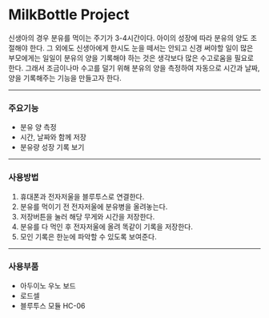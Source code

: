 # MilkBottle Project
신생아의 경우 분유를 먹이는 주기가 3-4시간이다. 아이의 성장에 따라 분유의 양도 조절해야 한다.
그 외에도 신생아에게 한시도 눈을 떼서는 안되고 신경 써야할 일이 많은 부모에게는 일일이 분유의 양을 기록해야 하는 것은 생각보다 많은 수고로움을 필요로 한다.
그래서 조금이나마 수고를 덜기 위해 분유의 양을 측정하여 자동으로 시간과 날짜, 양을 기록해주는 기능을 만들고자 한다.

--------

### 주요기능

- 분유 양 측정
- 시간, 날짜와 함께 저장
- 분유량 성장 기록 보기

-------

### 사용방법

1.  휴대폰과 전자저울을 블루투스로 연결한다.
2. 분유를 먹이기 전 전자저울에 분유병을 올려놓는다.
3. 저장버튼을 눌러 해당 무게와 시간을 저장한다.
4. 분유를 다 먹인 후 전자저울에 올려 똑같이 기록을 저장한다.
5. 모인 기록은 한눈에 파악할 수 있도록 보여준다.

--------

### 사용부품
 
- 아두이노 우노 보드
- 로드셀
- 블루투스 모듈 HC-06
